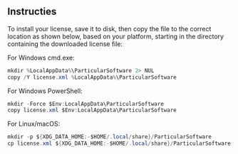 ## Instructies
To install your license, save it to disk, then copy the file to the correct location as shown below, based on your platform, starting in the directory containing the downloaded license file:


For Windows cmd.exe:
```csharp
mkdir %LocalAppData%\ParticularSoftware 2> NUL
copy /Y license.xml %LocalAppData%\ParticularSoftware
```

For Windows PowerShell:
```csharp
mkdir -Force $Env:LocalAppData\ParticularSoftware
copy license.xml $Env:LocalAppData\ParticularSoftware
```

For Linux/macOS:
```csharp
mkdir -p ${XDG_DATA_HOME:-$HOME/.local/share}/ParticularSoftware
cp license.xml ${XDG_DATA_HOME:-$HOME/.local/share}/ParticularSoftware
```

